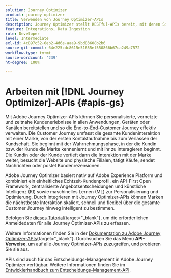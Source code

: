 ```yaml
---
solution: Journey Optimizer
product: journey optimizer
title: Verwenden von Journey Optimizer-APIs
description: Journey Optimizer stellt RESTful-APIs bereit, mit denen Sie wichtige Vorgänge in Ihren Anwendungen programmgesteuert ausführen können. Erfahren Sie, wie Sie auf diese APIs zugreifen und diese verwenden.
feature: Integrations, Data Ingestion
role: Developer
level: Intermediate
exl-id: 4c897c52-6eb2-4d6e-aaa9-9bd83608b2b6
source-git-commit: 64e225cdc8615e51655ef550866b67ca249a7572
workflow-type: tm+mt
source-wordcount: '239'
ht-degree: 100%

---
```


# Arbeiten mit [!DNL Journey Optimizer]-APIs {#apis-gs}

Mit Adobe Journey Optimizer-APIs können Sie personalisierte, vernetzte und zeitnahe Kundenerlebnisse in allen Anwendungen, Geräten oder Kanälen bereitstellen und so die End-to-End-Customer Journey effektiv verwalten. Die Customer Journey umfasst die gesamte Kundeninteraktion mit einer Marke, von der ersten Kontaktaufnahme bis zum Verlassen der Kundschaft. Sie beginnt mit der Wahrnehmungsphase, in der die Kundin bzw. der Kunde die Marke kennenlernt und mit ihr zu interagieren beginnt. Die Kundin oder der Kunde vertieft dann die Interaktion mit der Marke weiter, besucht die Website und physische Filialen, tätigt Käufe, sendet Nachrichten oder postet Kundenrezensionen.

Adobe Journey Optimizer basiert nativ auf Adobe Experience Platform und kombiniert ein einheitliches Echtzeit-Kundenprofil, ein API-First Open Framework, zentralisierte Angebotsentscheidungen und künstliche Intelligenz (KI) sowie maschinelles Lernen (ML) zur Personalisierung und Optimierung. Durch Integrieren mit Journey Optimizer-APIs können Marken die nächstbeste Interaktion skaliert, schnell und flexibel über die gesamte Customer Journey hinweg intelligent zu bestimmen.

Befolgen Sie [dieses Tutorial](https://developer.adobe.com/journey-optimizer-apis/references/authentication/){target="_blank"}, um die erforderlichen Anmeldedaten für alle Journey Optimizer-APIs zu erfassen.

Weitere Informationen finden Sie in der [Dokumentation zu Adobe Journey Optimizer-APIs](https://developer.adobe.com/journey-optimizer-apis/){target="_blank"}. Durchsuchen Sie das Menü **API-Verweise**, um auf alle Journey Optimizer-APIs zuzugreifen, und probieren Sie sie aus.

APIs sind auch für das Entscheidungs-Management in Adobe Journey Optimizer verfügbar. Weitere Informationen finden Sie im [Entwicklerhandbuch zum Entscheidungs-Management-API](../offers/api-reference/getting-started.md).

